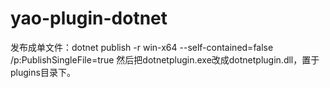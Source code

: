 # yao-plugin-dotnet
发布成单文件：dotnet publish -r win-x64 --self-contained=false /p:PublishSingleFile=true
然后把dotnetplugin.exe改成dotnetplugin.dll，置于plugins目录下。
